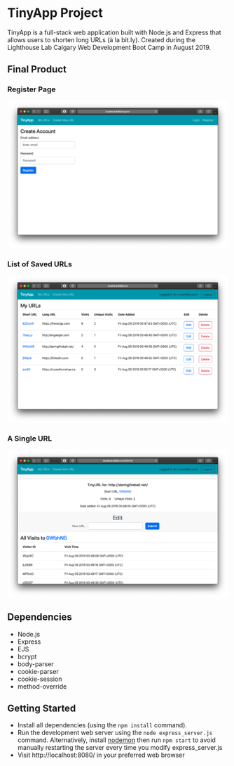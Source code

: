 # TinyApp Project

TinyApp is a full-stack web application built with Node.js and Express that allows users to shorten long URLs (à la bit.ly). Created during the Lighthouse Lab Calgary Web Development Boot Camp in August 2019.

## Final Product

### Register Page

!["Screenshot of register page"](./docs/register-page.png)

### List of Saved URLs

!["Screenshot of URLs page (logged in)"](./docs/urls-logged-in-page.png)

### A Single URL
!["Screenshot of single URL page (logged in)"](./docs/single-url-page.png)

## Dependencies

- Node.js
- Express
- EJS
- bcrypt
- body-parser
- cookie-parser
- cookie-session
- method-override

## Getting Started

- Install all dependencies (using the `npm install` command).
- Run the development web server using the `node express_server.js` command. Alternatively, install [nodemon](https://nodemon.io/) then run `npm start` to avoid manually restarting the server every time you modify express_server.js
- Visit http://localhost:8080/ in your preferred web browser